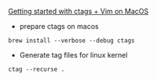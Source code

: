 [Getting started with ctags + Vim on MacOS](https://galea.medium.com/getting-started-with-ctags-vim-on-macos-87bcb07cf6d)

- prepare ctags on macos

```
brew install --verbose --debug ctags 
```

- Generate tag files for linux kernel

```
ctag --recurse .
```
